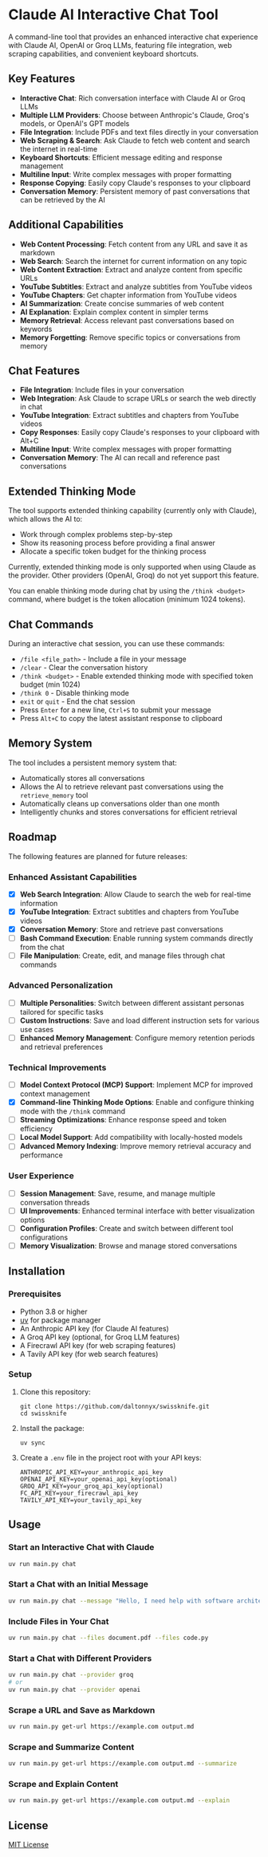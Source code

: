 # Claude AI Interactive Chat Tool

A command-line tool that provides an enhanced interactive chat experience with
Claude AI, OpenAI or Groq LLMs, featuring file integration, web scraping
capabilities, and convenient keyboard shortcuts.

## Key Features

- **Interactive Chat**: Rich conversation interface with Claude AI or Groq LLMs
- **Multiple LLM Providers**: Choose between Anthropic's Claude, Groq's models,
  or OpenAI's GPT models
- **File Integration**: Include PDFs and text files directly in your
  conversation
- **Web Scraping & Search**: Ask Claude to fetch web content and search the
  internet in real-time
- **Keyboard Shortcuts**: Efficient message editing and response management
- **Multiline Input**: Write complex messages with proper formatting
- **Response Copying**: Easily copy Claude's responses to your clipboard
- **Conversation Memory**: Persistent memory of past conversations that can be
  retrieved by the AI

## Additional Capabilities

- **Web Content Processing**: Fetch content from any URL and save it as markdown
- **Web Search**: Search the internet for current information on any topic
- **Web Content Extraction**: Extract and analyze content from specific URLs
- **YouTube Subtitles**: Extract and analyze subtitles from YouTube videos
- **YouTube Chapters**: Get chapter information from YouTube videos
- **AI Summarization**: Create concise summaries of web content
- **AI Explanation**: Explain complex content in simpler terms
- **Memory Retrieval**: Access relevant past conversations based on keywords
- **Memory Forgetting**: Remove specific topics or conversations from memory

## Chat Features

- **File Integration**: Include files in your conversation
- **Web Integration**: Ask Claude to scrape URLs or search the web directly in
  chat
- **YouTube Integration**: Extract subtitles and chapters from YouTube videos
- **Copy Responses**: Easily copy Claude's responses to your clipboard with
  Alt+C
- **Multiline Input**: Write complex messages with proper formatting
- **Conversation Memory**: The AI can recall and reference past conversations

## Extended Thinking Mode

The tool supports extended thinking capability (currently only with Claude),
which allows the AI to:

- Work through complex problems step-by-step
- Show its reasoning process before providing a final answer
- Allocate a specific token budget for the thinking process

Currently, extended thinking mode is only supported when using Claude as the
provider. Other providers (OpenAI, Groq) do not yet support this feature.

You can enable thinking mode during chat by using the `/think <budget>` command,
where budget is the token allocation (minimum 1024 tokens).

## Chat Commands

During an interactive chat session, you can use these commands:

- `/file <file_path>` - Include a file in your message
- `/clear` - Clear the conversation history
- `/think <budget>` - Enable extended thinking mode with specified token budget
  (min 1024)
- `/think 0` - Disable thinking mode
- `exit` or `quit` - End the chat session
- Press `Enter` for a new line, `Ctrl+S` to submit your message
- Press `Alt+C` to copy the latest assistant response to clipboard

## Memory System

The tool includes a persistent memory system that:

- Automatically stores all conversations
- Allows the AI to retrieve relevant past conversations using the
  `retrieve_memory` tool
- Automatically cleans up conversations older than one month
- Intelligently chunks and stores conversations for efficient retrieval

## Roadmap

The following features are planned for future releases:

### Enhanced Assistant Capabilities

- [x] **Web Search Integration**: Allow Claude to search the web for real-time
      information
- [x] **YouTube Integration**: Extract subtitles and chapters from YouTube
      videos
- [x] **Conversation Memory**: Store and retrieve past conversations
- [ ] **Bash Command Execution**: Enable running system commands directly from
      the chat
- [ ] **File Manipulation**: Create, edit, and manage files through chat
      commands

### Advanced Personalization

- [ ] **Multiple Personalities**: Switch between different assistant personas
      tailored for specific tasks
- [ ] **Custom Instructions**: Save and load different instruction sets for
      various use cases
- [ ] **Enhanced Memory Management**: Configure memory retention periods and
      retrieval preferences

### Technical Improvements

- [ ] **Model Context Protocol (MCP) Support**: Implement MCP for improved
      context management
- [x] **Command-line Thinking Mode Options**: Enable and configure thinking mode
      with the `/think` command
- [ ] **Streaming Optimizations**: Enhance response speed and token efficiency
- [ ] **Local Model Support**: Add compatibility with locally-hosted models
- [ ] **Advanced Memory Indexing**: Improve memory retrieval accuracy and
      performance

### User Experience

- [ ] **Session Management**: Save, resume, and manage multiple conversation
      threads
- [ ] **UI Improvements**: Enhanced terminal interface with better visualization
      options
- [ ] **Configuration Profiles**: Create and switch between different tool
      configurations
- [ ] **Memory Visualization**: Browse and manage stored conversations

## Installation

### Prerequisites

- Python 3.8 or higher
- [uv](https://github.com/astral-sh/uv) for package manager
- An Anthropic API key (for Claude AI features)
- A Groq API key (optional, for Groq LLM features)
- A Firecrawl API key (for web scraping features)
- A Tavily API key (for web search features)

### Setup

1. Clone this repository:

   ```
   git clone https://github.com/daltonnyx/swissknife.git
   cd swissknife
   ```

2. Install the package:

   ```
   uv sync
   ```

3. Create a `.env` file in the project root with your API keys:

   ```
   ANTHROPIC_API_KEY=your_anthropic_api_key
   OPENAI_API_KEY=your_openai_api_key(optional)
   GROQ_API_KEY=your_groq_api_key(optional)
   FC_API_KEY=your_firecrawl_api_key
   TAVILY_API_KEY=your_tavily_api_key
   ```

## Usage

### Start an Interactive Chat with Claude

```bash
uv run main.py chat
```

### Start a Chat with an Initial Message

```bash
uv run main.py chat --message "Hello, I need help with software architecture"
```

### Include Files in Your Chat

```bash
uv run main.py chat --files document.pdf --files code.py
```

### Start a Chat with Different Providers

```bash
uv run main.py chat --provider groq
# or
uv run main.py chat --provider openai
```

### Scrape a URL and Save as Markdown

```bash
uv run main.py get-url https://example.com output.md
```

### Scrape and Summarize Content

```bash
uv run main.py get-url https://example.com output.md --summarize
```

### Scrape and Explain Content

```bash
uv run main.py get-url https://example.com output.md --explain
```

## License

[MIT License](LICENSE)
